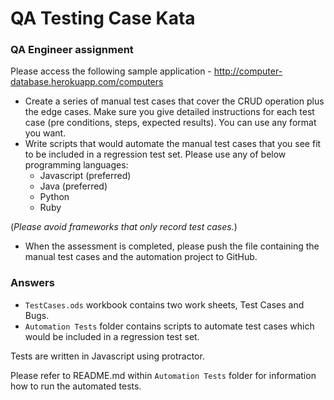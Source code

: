 # QA Testing Case Kata

### QA Engineer assignment
 
Please access the following sample application - http://computer-database.herokuapp.com/computers

* Create a series of manual test cases that cover the CRUD operation plus the edge cases. Make
sure you give detailed instructions for each test case (pre conditions, steps, expected results). You
can use any format you want.
* Write scripts that would automate the manual test cases that you see fit to be included in a
regression test set. Please use any of below programming languages:
  * Javascript (preferred)
  * Java (preferred)
  * Python
  * Ruby

(*Please avoid frameworks that only record test cases.*)

* When the assessment is completed, please push the file containing the manual test cases and the
automation project to GitHub.




### Answers

* `TestCases.ods` workbook contains two work sheets, Test Cases and Bugs. 
* `Automation Tests` folder contains scripts to automate test cases which would be included in a regression test set.

Tests are written in Javascript using protractor.

Please refer to README.md within `Automation Tests` folder for information how to run the automated tests.
